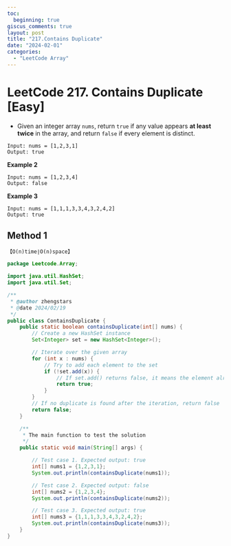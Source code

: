 ```yaml
---
toc:
  beginning: true
giscus_comments: true
layout: post
title: "217.Contains Duplicate"
date: "2024-02-01"
categories:
  - "LeetCode Array"
---
```


# LeetCode 217. Contains Duplicate [Easy]

- Given an integer array `nums`, return `true` if any value appears **at least twice** in the array, and return `false` if every element is distinct.

```
Input: nums = [1,2,3,1]
Output: true
```

**Example 2**

```
Input: nums = [1,2,3,4]
Output: false
```

**Example 3**

```
Input: nums = [1,1,1,3,3,4,3,2,4,2]
Output: true
```

## Method 1

```tex
【O(n)time∣O(n)space】
```

```java
package Leetcode.Array;

import java.util.HashSet;
import java.util.Set;

/**
 * @author zhengstars
 * @date 2024/02/19
 */
public class ContainsDuplicate {
    public static boolean containsDuplicate(int[] nums) {
        // Create a new HashSet instance
        Set<Integer> set = new HashSet<Integer>();

        // Iterate over the given array
        for (int x : nums) {
            // Try to add each element to the set
            if (!set.add(x)) {
                // If set.add() returns false, it means the element already exists in the set (duplicate found)
                return true;
            }
        }
        // If no duplicate is found after the iteration, return false
        return false;
    }

    /**
     * The main function to test the solution
     */
    public static void main(String[] args) {

        // Test case 1. Expected output: true
        int[] nums1 = {1,2,3,1};
        System.out.println(containsDuplicate(nums1));

        // Test case 2. Expected output: false
        int[] nums2 = {1,2,3,4};
        System.out.println(containsDuplicate(nums2));

        // Test case 3. Expected output: true
        int[] nums3 = {1,1,1,3,3,4,3,2,4,2};
        System.out.println(containsDuplicate(nums3));
    }
}

```

